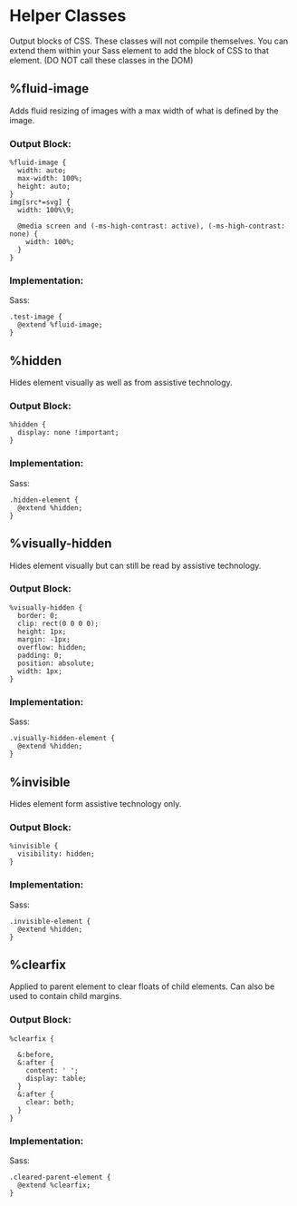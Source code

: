 # Helper Classes

Output blocks of CSS. These classes will not compile themselves. You can extend them within your Sass element to add the block of CSS to that element. (DO NOT call these classes in the DOM)

## %fluid-image

Adds fluid resizing of images with a max width of what is defined by the image.

### Output Block:

```
%fluid-image {
  width: auto;
  max-width: 100%;
  height: auto;
}
img[src*=svg] {
  width: 100%\9;

  @media screen and (-ms-high-contrast: active), (-ms-high-contrast: none) {
    width: 100%;
  }
}
```

### Implementation:

Sass:

```
.test-image {
  @extend %fluid-image;
}
```

## %hidden

Hides element visually as well as from assistive technology.

### Output Block:

```
%hidden {
  display: none !important;
}
```

### Implementation:

Sass:

```
.hidden-element {
  @extend %hidden;
}
```

## %visually-hidden

Hides element visually but can still be read by assistive technology.

### Output Block:

```
%visually-hidden {
  border: 0;
  clip: rect(0 0 0 0);
  height: 1px;
  margin: -1px;
  overflow: hidden;
  padding: 0;
  position: absolute;
  width: 1px;
}
```

### Implementation:

Sass:

```
.visually-hidden-element {
  @extend %hidden;
}
```

## %invisible

Hides element form assistive technology only.

### Output Block:

```
%invisible {
  visibility: hidden;
}
```

### Implementation:

Sass:

```
.invisible-element {
  @extend %hidden;
}
```

## %clearfix

Applied to parent element to clear floats of child elements. Can also be used to contain child margins.

### Output Block:

```
%clearfix {

  &:before,
  &:after {
    content: ' ';
    display: table;
  }
  &:after {
    clear: both;
  }
}
```

### Implementation:

Sass:

```
.cleared-parent-element {
  @extend %clearfix;
}
```
